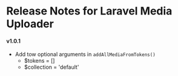 # Release Notes for Laravel Media Uploader
#### v1.0.1
* Add tow optional arguments in `addAllMediaFromTokens()`
    - $tokens = []
    - $collection = 'default'